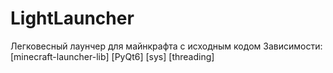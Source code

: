 # LightLauncher
Легковесный лаунчер для майнкрафта с исходным кодом
Зависимости: 
[minecraft-launcher-lib]
[PyQt6]
[sys]
[threading]

